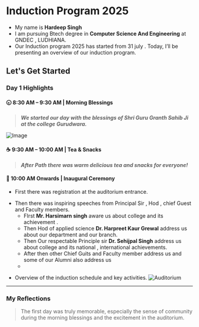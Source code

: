 # Induction Program 2025
- My name is **Hardeep Singh**
- I am pursuing Btech degree in **Computer Science And Engineering** at GNDEC , LUDHIANA.
- Our Induction program 2025 has started from 31 july . Today, I’ll be presenting an overview of our induction program.
## Let's Get Started

### Day 1 Highlights

#### 🕣 8:30 AM – 9:30 AM | Morning Blessings
>**_We started our day with the blessings of Shri Guru Granth Sahib Ji at the college Gurudwara._**
> 
![Image](https://github.com/user-attachments/assets/a1d58712-e391-4d7b-8b0e-329fbe76f31a)

#### ☕ 9:30 AM – 10:00 AM | Tea & Snacks

> **_After Path there was warm delicious tea and snacks for everyone!_**

#### 🎤 10:00 AM Onwards | Inaugural Ceremony
- First there was registration at the auditorium entrance.
* Then there was inspiring speeches from Principal Sir , Hod , chief Guest and Faculty members.
  * FIrst **Mr. Harsimarn singh** aware us about college and its achievement .
  * Then Hod of applied science **Dr. Harpreet Kaur Grewal** address us about our department and our branch.
  * Then Our respectable Principle sir **Dr. Sehijpal Singh** address us about college and its national , international  achievements.
  * After then other Chief Guits and Faculty member address us and some of our Alumni also address us
  * 
- Overview of the induction schedule and key activities.
![Auditorium](https://github.com/user-attachments/assets/5f3f693f-4acc-431c-bfa3-97ee47933e9b)

---

### My Reflections

> The first day was truly memorable, especially the sense of community during the morning blessings and the excitement in the auditorium.
